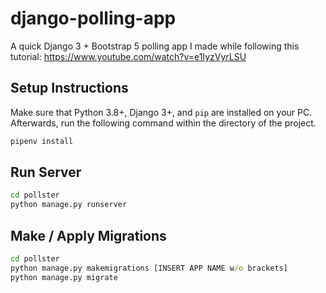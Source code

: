 # django-polling-app
A quick Django 3 + Bootstrap 5 polling app I made while following this tutorial: https://www.youtube.com/watch?v=e1IyzVyrLSU

## Setup Instructions
Make sure that Python 3.8+, Django 3+, and `pip` are installed on your PC. Afterwards, run the following command within the directory of the project.
```cmd
pipenv install
```
## Run Server
```cmd
cd pollster
python manage.py runserver
```

## Make / Apply Migrations
```cmd
cd pollster
python manage.py makemigrations [INSERT APP NAME w/o brackets]
python manage.py migrate
```
